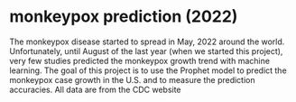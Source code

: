 # monkeypox prediction (2022)

The monkeypox disease started to spread in May, 2022 around the world. Unfortunately, until August of the last year (when we started this project), very few studies predicted the monkeypox growth trend with machine learning. The goal of this project is to use the Prophet model to predict the monkeypox case growth in the U.S. and to measure the prediction accuracies. All data are from the CDC website
